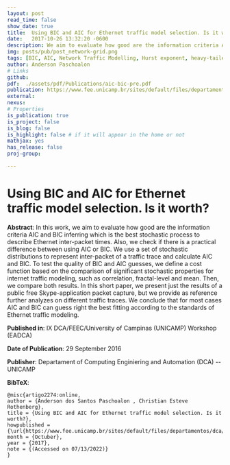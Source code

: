```yaml
---
layout: post
read_time: false
show_date: true
title:  Using BIC and AIC for Ethernet traffic model selection. Is it worth?
date:   2017-10-26 13:32:20 -0600
description: We aim to evaluate how good are the information criteria AIC and BIC inferring which is the best stochastic process to describe Ethernet inter-packet times.
img: posts/pub/post_network-grid.png 
tags: [BIC, AIC, Network Traffic Modelling, Hurst exponent, heavy-tailed distribution]
author: Anderson Paschoalon 
# Links
github: 
pdf:  ./assets/pdf/Publications/aic-bic-pre.pdf
publication: https://www.fee.unicamp.br/sites/default/files/departamentos/dca/eadca/eadcax/trabalhos/artigo_22_Using_BIC_AID_Ethernet_Traffic_Anderson_Prof_Christian.pdf
external:
nexus: 
# Properties
is_publication: true
is_project: false
is_blog: false
is_highlight: false # if it will appear in the home or not
mathjax: yes
has_release: false
proj-group: 

---
```


# Using BIC and AIC for Ethernet traffic model selection. Is it worth?

**Abstract**: In this work, we aim to evaluate how good are the information criteria AIC and BIC inferring which
is the best stochastic process to describe Ethernet inter-packet times. Also, we check if there is a practical difference
between using AIC or BIC. We use a set of stochastic distributions to represent inter-packet of a traffic trace and calculate AIC and BIC. To test the quality of BIC and AIC guesses, we define a cost function based on the comparison
of significant stochastic properties for internet traffic modeling, such as correlation, fractal-level and mean. Then,
we compare both results. In this short paper, we present just the results of a public free Skype-application packet
capture, but we provide as reference further analyzes on different traffic traces. We conclude that for most cases AIC
and BIC can guess right the best fitting according to the standards of Ethernet traffic modeling.

**Published in**: IX DCA/FEEC/University of Campinas (UNICAMP) Workshop (EADCA)

**Date of Publication**: 29 September 2016

**Publisher**:  Departament of Computing Enginiering and Automation (DCA) -- UNICAMP

**BibTeX**:
```
@misc{artigo2274:online,
author = {Anderson dos Santos Paschoalon , Christian Esteve Rothenberg},
title = {Using BIC and AIC for Ethernet traffic model selection. Is it worth?},
howpublished = {\url{https://www.fee.unicamp.br/sites/default/files/departamentos/dca/eadca/eadcax/trabalhos/artigo_22_Using_BIC_AID_Ethernet_Traffic_Anderson_Prof_Christian.pdf}},
month = {Octuber},
year = {2017},
note = {(Accessed on 07/13/2022)}
}
```


